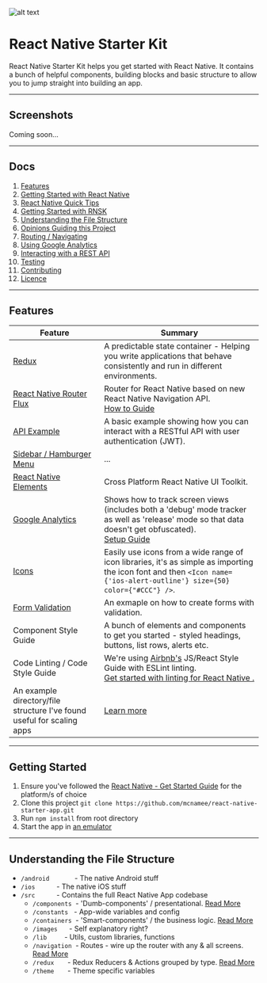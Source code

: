 ![alt text](https://dl.dropboxusercontent.com/u/46690444/GITHUB/rnsk-logo.jpg "React Native Starter Kit")

# React Native Starter Kit

React Native Starter Kit helps you get started with React Native. It contains a bunch of helpful components, building blocks and basic structure to allow you to jump straight into building an app.

---

## Screenshots

Coming soon...

---

## Docs

1. [Features](#features)
1. [Getting Started with React Native](/docs/react-native.md)
1. [React Native Quick Tips](/docs/quick-tips.md)
1. [Getting Started with RNSK](#getting-started)
1. [Understanding the File Structure](#understanding-the-file-structure)
1. [Opinions Guiding this Project](/docs/opinions.md)
1. [Routing / Navigating](/src/navigation/README.md)
1. [Using Google Analytics](/docs/google-analytics.md)
1. [Interacting with a REST API](/docs/api.md)
1. [Testing](/docs/testing.md)
1. [Contributing](/docs/contributing.md)
1. [Licence](LICENSE)

---

## Features

| Feature | Summary |
| --- | --- |
| [Redux](https://github.com/reactjs/react-redux) | A predictable state container - Helping you write applications that behave consistently and run in different environments. |
| [React Native Router Flux](https://github.com/aksonov/react-native-router-flux) | Router for React Native based on new React Native Navigation API. <br>[How to Guide](/src/navigation/README.md)|
| [API Example](/docs/api.md) | A basic example showing how you can interact with a RESTful API with user authentication (JWT). |
| [Sidebar / Hamburger Menu](https://github.com/react-native-community/react-native-side-menu) | ... |
| [React Native Elements](https://github.com/react-native-community/react-native-elements) | Cross Platform React Native UI Toolkit. |
| [Google Analytics](https://github.com/idehub/react-native-google-analytics-bridge) | Shows how to track screen views (includes both a 'debug' mode tracker as well as 'release' mode so that data doesn't get obfuscated). <br>[Setup Guide](/docs/google-analytics.md) |
| [Icons](https://github.com/oblador/react-native-vector-icons) | Easily use icons from a wide range of icon libraries, it's as simple as importing the icon font and then `<Icon name={'ios-alert-outline'} size={50} color={"#CCC"} />`. |
| [Form Validation](https://github.com/gcanti/tcomb-form-native) | An exmaple on how to create forms with validation. |
| Component Style Guide | A bunch of elements and components to get you started - styled headings, buttons, list rows, alerts etc. |
| Code Linting / Code Style Guide | We're using [Airbnb's](https://github.com/airbnb/javascript) JS/React Style Guide with ESLint linting. <br>[Get started with linting for React Native .](https://medium.com/pvtl/linting-for-react-native-bdbb586ff694) |
| An example directory/file structure I've found useful for scaling apps | [Learn more](#understanding-the-file-structure) |

---

## Getting Started

1. Ensure you've followed the [React Native - Get Started Guide](https://facebook.github.io/react-native/docs/getting-started.html) for the platform/s of choice
1. Clone this project `git clone https://github.com/mcnamee/react-native-starter-app.git`
1. Run `npm install` from root directory
1. Start the app in [an emulator](/docs/quick-tips.md#running-in-an-emulator)

---

## Understanding the File Structure

- `/android` &nbsp; &nbsp; &nbsp; &nbsp; &nbsp; &nbsp; - The native Android stuff
- `/ios` &nbsp; &nbsp; &nbsp; &nbsp; &nbsp; - The native iOS stuff
- `/src` &nbsp; &nbsp; &nbsp; &nbsp; &nbsp; - Contains the full React Native App codebase
  - `/components` &nbsp;- 'Dumb-components' / presentational. [Read More](/src/components/README.md)
  - `/constants` &nbsp; - App-wide variables and config
  - `/containers` &nbsp;- 'Smart-components' / the business logic. [Read More](/src/containers/README.md)
  - `/images` &nbsp; &nbsp; &nbsp;- Self explanatory right?
  - `/lib` &nbsp; &nbsp; &nbsp; &nbsp; - Utils, custom libraries, functions
  - `/navigation` &nbsp;- Routes - wire up the router with any & all screens. [Read More](/src/navigation/README.md)
  - `/redux` &nbsp; &nbsp; &nbsp; - Redux Reducers & Actions grouped by type. [Read More](/src/redux/README.md)
  - `/theme` &nbsp; &nbsp; &nbsp; - Theme specific variables



